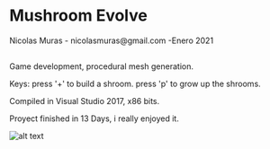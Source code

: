 <h1>Mushroom Evolve</h1>
Nicolas Muras - nicolasmuras@gmail.com -Enero 2021

<h2></h2>
Game development, procedural mesh generation.

Keys: 
press '+' to build a shroom.
press 'p' to grow up the shrooms.

Compiled in Visual Studio 2017, x86 bits.

Proyect finished in 13 Days, i really enjoyed it.

![alt text](https://github.com/NicolasMuras/mushroom_evolve/blob/main/Progress%20in%20pictures/DAY_12B.jpg?raw=true)
